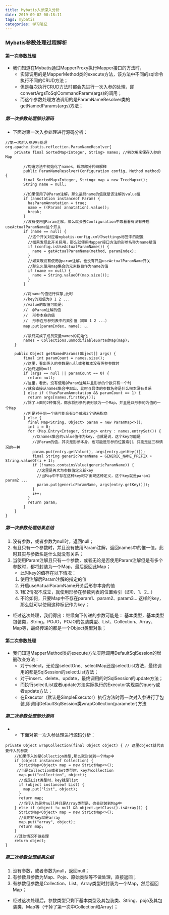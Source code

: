 ```yaml
---
title: Mybatis入参深入分析
date: 2019-09-02 00:18:11
tags: mybatis
categories: 学习笔记
---
```


### Mybatis参数处理过程解析
#### 第一次参数处理
- 我们知道在Mybatis通过MapperProxy执行Mapper接口的方法时，
	- 实际调用的是MapperMethod类的execute方法，该方法中不同的sql命令执行不同的CRUD方法；
	- 但是每次执行CRUD方法时都会先进行一次入参的处理，即convertArgsToSqlCommandParam(args)的调用；
	- 而这个参数处理方法调用的是ParamNameResolver类的getNamedParams(args)方法；
##### 第一次参数处理部分源码
- 下面对第一次入参处理进行源码分析：
```
//第一次对入参进行处理
org.apache.ibatis.reflection.ParamNameResolver{
	private final SortedMap<Integer, String> names; //初次用来保存入参的Map
	 
		//构造方法中初始化了names，截取部分代码解释
		public ParamNameResolver(Configuration config, Method method) {
		final SortedMap<Integer, String> map = new TreeMap<>();
		String name = null;

		//如果使用了@Param注解，那么最终name的值就是该注解的value值
		if (annotation instanceof Param) {
		  hasParamAnnotation = true;
		  name = ((Param) annotation).value();
		  break;
		}
		//没有使用@Param注解，那么就会去Configuration中取看看有没有开启useActualParamName这个开关
		if (name == null) {
		  //这个开关对应着mybatis-config.xml中settings标签中的配置
		  //如果发现此开关启用，那么就使用Mapper接口方法的形参名称为name赋值
		  if (config.isUseActualParamName()) {
			name = getActualParamName(method, paramIndex);
		  }
		  //如果既没有使用@param注解，也没有开启useActualParamName开关
		  //那么久使用map集合的元素数目作为name的值
		  if (name == null) {
			name = String.valueOf(map.size());
		  }
		}

		//将name的值进行保存,此时
		//key的取值为0 1 2 ...
		//value的取值可能是:
		//	@Param注解的值
		//  形参本身的值
		//  形参在形参列表中的索引值（即0 1 2 ...）
		map.put(paramIndex, name); 、、

		//最终完成了成员变量names的初始化
		names = Collections.unmodifiableSortedMap(map); 
	}
	
	public Object getNamedParams(Object[] args) {
		final int paramCount = names.size();
		//这里，看出传入的参数是null或者根本没有传参参数时
		//始终返回null
		if (args == null || paramCount == 0) {
		  return null;
		//这里，看出，没有使用@Param注解并且形参的个数只有一个时
		//就会直接从names集合中取出，此时与具体的参数名称是什么根本没有关系
		} else if (!hasParamAnnotation && paramCount == 1) {
		  return args[names.firstKey()];
		//除了上面的2种情况，都会将形参列表封装为一个Map，并且是以形参的为值的一个Map
		//但是对于同一个值可能会有1个或者2个键来指向
		} else {
		  final Map<String, Object> param = new ParamMap<>();
		  int i = 0;
		  for (Map.Entry<Integer, String> entry : names.entrySet()) {
			//以names集合的value值作为key，也就是说，这个key可能是
			//@Param的值，其次是形参本身，也可能是形参的位置索引，只能是这三种情况的一种
			param.put(entry.getValue(), args[entry.getKey()]);
			final String genericParamName = GENERIC_NAME_PREFIX + String.valueOf(i + 1);
			if (!names.containsValue(genericParamName)) {
			  //这里是再次为参数值定义新key
			  //当Map中不存在这种key时才出现这种定义，这个key就是param1 param2 ...
			  param.put(genericParamName, args[entry.getKey()]);
			}
			i++;
		  }
		  return param;
		}
	}
}
```	
##### 第一次参数处理结果总结
1. 没有参数，或者参数为null时，返回null；
2. 有且只有一个参数时，并且没有使用Param注解，返回names中的惟一值，此时其实与参数名是什么就没有关系；
3. 当使用Param注解且只有一个参数，或者无论是否使用Param注解但是有多个参数时，都将封装为一个Map，最后返回此Map；
	- 此时key的值存在以下情况：
	1. 使用注解后Param注解的指定的值
	2. 开启useActualParamName开关后形参本身的值
	3. 1和2情况不成立，就使用形参在参数列表的位置索引（即0、1、2...）
	4. 不论如何，只要Map中不存在param1、param2、param3... 这样的key，那么就可以使用这种标记作为key；
- 经过这次处理，我们得出：继续向下传递的参数可能是：
	基本类型，基本类型包装类，String，POJO，POJO的包装类型、List、Collection、Array、Map等，最终传递的都是一个Object类型对象；
	
	
#### 第二次参数处理
- 我们知道MapperMethod类的execute方法实际调用DefaultSqlSession的增删改查方法：
	- 对于select，无论是selectOne、selectMap还是selectList方法，最终调用的都是SqlSession的selectList方法；
	- 对于insert、delete、update，最终调用的时SqlSession的update方法；
	- 而执行selectList或者update方法实际执行的Executor实现类的query或者update方法；
	- 在Executor（默认是SimpleExecutor）执行方法时再一次对入参进行了包装,即调用DefaultSqlSession类wrapCollection(parameter)方法
##### 第二次参数处理部分源码
- - 下面对第一次入参处理进行源码分析：
```
private Object wrapCollection(final Object object) { // 这里object就代表要传入的参数
	//如果传入的是Collection类型,那么就封装到一个Map中
	if (object instanceof Collection) {
	  StrictMap<Object> map = new StrictMap<>();
	 //当是Collection或者Set类型时，key为collection
	  map.put("collection", object);
	  //当是List类型时，key就是list
	  if (object instanceof List) {
		map.put("list", object);
	  }
	  return map;
	  //当传入的是非null并且是Array类型是，也会封装到Map中
	} else if (object != null && object.getClass().isArray()) {
	  StrictMap<Object> map = new StrictMap<>();
	  //此时的key就是array
	  map.put("array", object);
	  return map;
	}
	//其他情况不做处理
	return object;
}
```
##### 第二次参数处理结果总结
1. 没有参数，或者参数为null，返回null；
2. 有参数且参数为Map、Pojo、原始类型等不做处理，直接返回；
3. 有参数但参数是Collection、List、Array类型时封装为一个Map，然后返回Map；
- 经过这次处理后，参数类型只剩下基本类型及其包装类、String、pojo及其包装类、Map等（干掉了第一次中Collection和Array）；